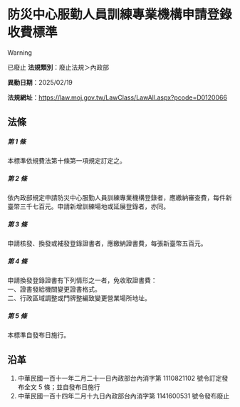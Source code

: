 # 防災中心服勤人員訓練專業機構申請登錄收費標準


> [!WARNING]
> 已廢止
**法規類別**：廢止法規＞內政部

**異動日期**：2025/02/19  

**法規網址**：https://law.moj.gov.tw/LawClass/LawAll.aspx?pcode=D0120066



## 法條
##### 第 1 條
本標準依規費法第十條第一項規定訂定之。

##### 第 2 條
依內政部規定申請防災中心服勤人員訓練專業機構登錄者，應繳納審查費，每件新臺幣三千七百元。申請新增訓練場地或延展登錄者，亦同。

##### 第 3 條
申請核發、換發或補發登錄證書者，應繳納證書費，每張新臺幣五百元。

##### 第 4 條
申請換發登錄證書有下列情形之一者，免收取證書費：  
一、證書發給機關變更證書格式。  
二、行政區域調整或門牌整編致變更營業場所地址。

##### 第 5 條
本標準自發布日施行。

## 沿革
1. 中華民國一百十一年二月二十一日內政部台內消字第 1110821102 號令訂定發布全文 5  條；並自發布日施行
1. 中華民國一百十四年二月十九日內政部台內消字第 1141600531 號令發布廢止
